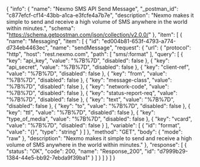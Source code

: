{
  "info": {
    "name": "Nexmo SMS API Send Message",
    "_postman_id": "c877efcf-cf14-43bb-a1ca-e3fcfe4a7b7e",
    "description": "Nexmo makes it simple to send and receive a high volume of SMS anywhere in the world within minutes.",
    "schema": "https://schema.getpostman.com/json/collection/v2.0.0/"
  },
  "item": [
    {
      "name": "Messaging",
      "item": [
        {
          "id": "ed004b81-653f-4793-a774-d734eb4463ec",
          "name": "sendMessage",
          "request": {
            "url": {
              "protocol": "http",
              "host": "rest.nexmo.com",
              "path": [
                "sms/:format"
              ],
              "query": [
                {
                  "key": "api_key",
                  "value": "%7B%7D",
                  "disabled": false
                },
                {
                  "key": "api_secret",
                  "value": "%7B%7D",
                  "disabled": false
                },
                {
                  "key": "client-ref",
                  "value": "%7B%7D",
                  "disabled": false
                },
                {
                  "key": "from",
                  "value": "%7B%7D",
                  "disabled": false
                },
                {
                  "key": "message-class",
                  "value": "%7B%7D",
                  "disabled": false
                },
                {
                  "key": "network-code",
                  "value": "%7B%7D",
                  "disabled": false
                },
                {
                  "key": "status-report-req",
                  "value": "%7B%7D",
                  "disabled": false
                },
                {
                  "key": "text",
                  "value": "%7B%7D",
                  "disabled": false
                },
                {
                  "key": "to",
                  "value": "%7B%7D",
                  "disabled": false
                },
                {
                  "key": "ttl",
                  "value": "%7B%7D",
                  "disabled": false
                },
                {
                  "key": "type_of_media",
                  "value": "%7B%7D",
                  "disabled": false
                },
                {
                  "key": "vcard",
                  "value": "%7B%7D",
                  "disabled": false
                }
              ],
              "variable": [
                {
                  "id": "format",
                  "value": "{}",
                  "type": "string"
                }
              ]
            },
            "method": "GET",
            "body": {
              "mode": "raw"
            },
            "description": "Nexmo makes it simple to send and receive a high volume of SMS anywhere in the world within minutes."
          },
          "response": [
            {
              "status": "OK",
              "code": 200,
              "name": "Response_200",
              "id": "d7999b29-1384-44e5-bb92-7ebda9f39ba1"
            }
          ]
        }
      ]
    }
  ]
}